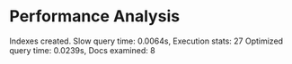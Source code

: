 # Performance Analysis

Indexes created.
Slow query time: 0.0064s, Execution stats: 27
Optimized query time: 0.0239s, Docs examined: 8